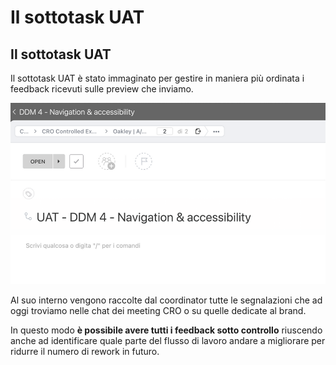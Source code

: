 # Il sottotask UAT

## Il sottotask UAT

Il sottotask UAT è stato immaginato per gestire in maniera più ordinata i feedback ricevuti sulle preview che inviamo.

![task UAT](/images/clickup-task-uat.png)

Al suo interno vengono raccolte dal coordinator tutte le segnalazioni che ad oggi troviamo nelle chat dei meeting CRO o su quelle dedicate al brand.

In questo modo **è possibile avere tutti i feedback sotto controllo** riuscendo anche ad identificare quale parte del flusso di lavoro andare a migliorare per ridurre il numero di rework in futuro.
